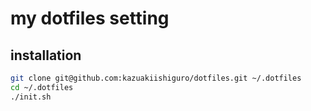 # my dotfiles setting

## installation

```bash
git clone git@github.com:kazuakiishiguro/dotfiles.git ~/.dotfiles
cd ~/.dotfiles
./init.sh
```
